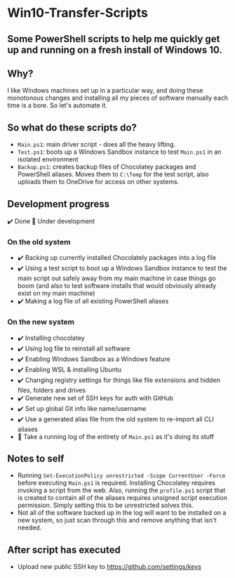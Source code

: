 # Win10-Transfer-Scripts
## Some PowerShell scripts to help me quickly get up and running on a fresh install of Windows 10.

## Why?
I like Windows machines set up in a particular way, and doing these monotonous changes and installing all my pieces of software manually each time is a bore. So let's automate it.

## So what do these scripts do?

* `Main.ps1`: main driver script - does all the heavy lifting.
* `Test.ps1`: boots up a Windows Sandbox instance to test `Main.ps1` in an isolated environment
* `Backup.ps1`: creates backup files of Chocolatey packages and PowerShell aliases. Moves them to `C:\Temp` for the test script, also uploads them to OneDrive for access on other systems.

## Development progress
✔️ Done 🔧 Under development

### On the old system
* ✔️ Backing up currently installed Chocolately packages into a log file
* ✔️ Using a test script to boot up a Windows Sandbox instance to test the main script out safely away from my main machine in case things go boom (and also to test software installs that would obviously already exist on my main machine)
* ✔️ Making a log file of all existing PowerShell aliases

### On the new system
* ✔️ Installing chocolatey
* ✔️ Using log file to reinstall all software
* ✔️ Enabling Windows Sandbox as a Windows feature
* ✔️ Enabling WSL & installing Ubuntu
* ✔️ Changing registry settings for things like file extensions and hidden files, folders and drives
* ✔️ Generate new set of SSH keys for auth with GitHub
* ✔️ Set up global Git info like name/username
* ✔️ Use a generated alias file from the old system to re-import all CLI aliases
* 🔧 Take a running log of the entirety of `Main.ps1` as it's doing its stuff

## Notes to self
- Running `Set-ExecutionPolicy unrestricted -Scope CurrentUser -Force` before executing `Main.ps1` is required. Installing Chocolatey requires invoking a script from the web. Also, running the `profile.ps1` script that is created to contain all of the aliases requires unsigned script execution permission. Simply setting this to be unrestricted solves this.
- Not all of the software backed up in the log will want to be installed on a new system, so just scan through this and remove anything that isn't needed.

## After script has executed
- Upload new public SSH key to https://github.com/settings/keys